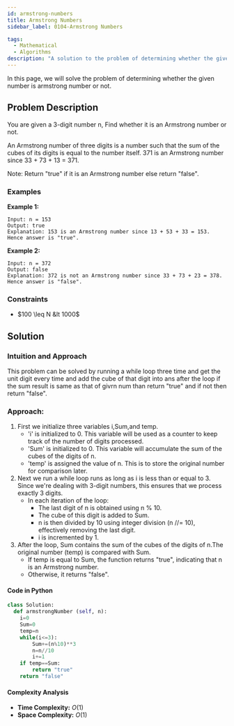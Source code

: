 ```yaml
---
id: armstrong-numbers
title: Armstrong Numbers
sidebar_label: 0104-Armstrong Numbers

tags:
  - Mathematical
  - Algorithms
description: "A solution to the problem of determining whether the given number is armstrong number or not"
---
```


In this page, we will solve the problem of determining whether the given number is armstrong number or not.

## Problem Description

You are given a 3-digit number n, Find whether it is an Armstrong number or not.

An Armstrong number of three digits is a number such that the sum of the cubes of its digits is equal to the number itself. 371 is an Armstrong number since 33 + 73 + 13 = 371. 

Note: Return "true" if it is an Armstrong number else return "false".

### Examples

**Example 1:**

```plaintext
Input: n = 153
Output: true
Explanation: 153 is an Armstrong number since 13 + 53 + 33 = 153. Hence answer is "true".
```

**Example 2:**

```plaintext
Input: n = 372
Output: false
Explanation: 372 is not an Armstrong number since 33 + 73 + 23 = 378. Hence answer is "false".
```

### Constraints

- $100 \leq N &lt 1000$

## Solution

### Intuition and Approach

This problem can be solved by running a while loop three time and get the unit digit every time and add the cube of that digit into ans after the loop if the sum result is same as that of givrn num than return "true" and if not then return "false".

### Approach: 

1. First we initialize three variables i,Sum,and temp.
   - 'i' is initialized to 0. This variable will be used as a counter to keep track of the number of digits processed.
   - 'Sum' is initialized to 0. This variable will accumulate the sum of the cubes of the digits of n.
   - 'temp' is assigned the value of n. This is to store the original number for comparison later.
2. Next we run a while loop runs as long as i is less than or equal to 3. Since we're dealing with 3-digit numbers, this ensures that we process exactly 3 digits.
   - In each iteration of the loop:
      - The last digit of n is obtained using n % 10.
      - The cube of this digit is added to Sum.
      - n is then divided by 10 using integer division (n //= 10), effectively removing the last digit.
      - i is incremented by 1.
3. After the loop, Sum contains the sum of the cubes of the digits of n.The original number (temp) is compared with Sum.
   - If temp is equal to Sum, the function returns "true", indicating that n is an Armstrong number.
   - Otherwise, it returns "false".
#### Code in Python
```python
class Solution:
  def armstrongNumber (self, n):
    i=0
    Sum=0
    temp=n
    while(i<=3):
        Sum+=(n%10)**3
        n=n//10
        i+=1
    if temp==Sum:
        return "true"
    return "false"

```

#### Complexity Analysis

- **Time Complexity:** $O(1)$
- **Space Complexity:** $O(1)$

